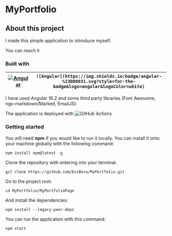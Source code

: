 # MyPortfolio



## About this project

I made this simple application to introduce myself. 



You can reach it 

[here]: https://evibera.github.io/MyPortfolio





### Built with

| [![Angular](https://camo.githubusercontent.com/bacdca35c8a78ba29d82e45df864b3d29818db289207bbdca4ce6a9360436c21/68747470733a2f2f696d672e736869656c64732e696f2f62616467652f616e67756c61722d2532334444303033312e7376673f7374796c653d666f722d7468652d6261646765266c6f676f3d616e67756c6172266c6f676f436f6c6f723d7768697465)](https://camo.githubusercontent.com/bacdca35c8a78ba29d82e45df864b3d29818db289207bbdca4ce6a9360436c21/68747470733a2f2f696d672e736869656c64732e696f2f62616467652f616e67756c61722d2532334444303033312e7376673f7374796c653d666f722d7468652d6261646765266c6f676f3d616e67756c6172266c6f676f436f6c6f723d7768697465) | `![Angular](https://img.shields.io/badge/angular-%23DD0031.svg?style=for-the-badge&logo=angular&logoColor=white)` |
| ------------------------------------------------------------ | ------------------------------------------------------------ |

I have used Angular 16.2 and some third party libraries (Font Awesome, ngx-markdown/Marked, EmailJS).

The application is deployed with ![GitHub Actions](https://img.shields.io/badge/github%20actions-%232671E5.svg?style=for-the-badge&logo=githubactions&logoColor=white)



### Getting started

You will need **npm** if you would like to run it locally. You can install it onto your machine globally with the following command:

```
npm install npm@latest -g
```



Clone the repository with entering into your terminal:

```
git clone https://github.com/EviBera/MyPortfolio.git
```



Go to the project root:

```
cd MyPortfolio/MyPortfolioPage
```



And install the dependencies:

```
npm install --legacy-peer-deps
```



You can run the application with this command:

```
npm start
```



